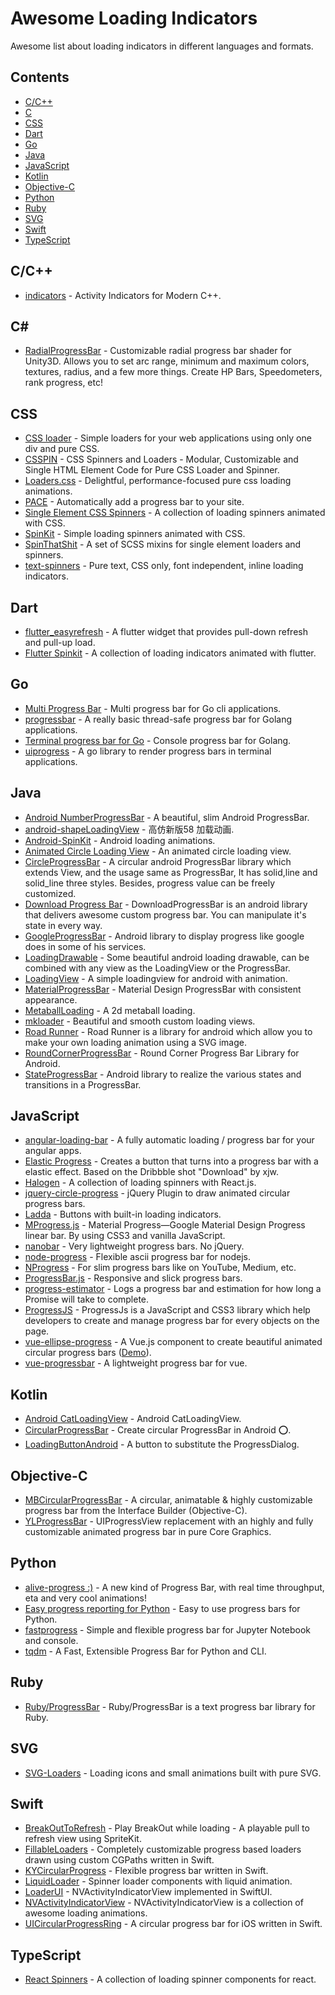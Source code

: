 # Awesome Loading Indicators

Awesome list about loading indicators in different languages and formats.

## Contents <!-- omit in toc -->

* [C/C++](#cc)
* [C](#c)
* [CSS](#css)
* [Dart](#dart)
* [Go](#go)
* [Java](#java)
* [JavaScript](#javascript)
* [Kotlin](#kotlin)
* [Objective-C](#objective-c)
* [Python](#python)
* [Ruby](#ruby)
* [SVG](#svg)
* [Swift](#swift)
* [TypeScript](#typescript)

## C/C++

* [indicators](https://github.com/p-ranav/indicators) - Activity Indicators for Modern C++.

## C#

* [RadialProgressBar](https://github.com/AdultLink/RadialProgressBar) - Customizable radial progress bar shader for Unity3D. Allows you to set arc range, minimum and maximum colors, textures, radius, and a few more things. Create HP Bars, Speedometers, rank progress, etc!

## CSS

* [CSS loader](https://github.com/raphaelfabeni/css-loader) - Simple loaders for your web applications using only one div and pure CSS.
* [CSSPIN](https://github.com/webkul/csspin) - CSS Spinners and Loaders - Modular, Customizable and Single HTML Element Code for Pure CSS Loader and Spinner.
* [Loaders.css](https://github.com/ConnorAtherton/loaders.css) - Delightful, performance-focused pure css loading animations.
* [PACE](https://github.com/CodeByZach/pace) - Automatically add a progress bar to your site.
* [Single Element CSS Spinners](https://github.com/lukehaas/css-loaders) - A collection of loading spinners animated with CSS.
* [SpinKit](https://github.com/tobiasahlin/SpinKit) - Simple loading spinners animated with CSS.
* [SpinThatShit](https://github.com/MatejKustec/SpinThatShit) - A set of SCSS mixins for single element loaders and spinners.
* [text-spinners](https://github.com/maxbeier/text-spinners) - Pure text, CSS only, font independent, inline loading indicators.

## Dart

* [flutter_easyrefresh](https://github.com/xuelongqy/flutter_easyrefresh) - A flutter widget that provides pull-down refresh and pull-up load.
* [Flutter Spinkit](https://github.com/jogboms/flutter_spinkit) - A collection of loading indicators animated with flutter.

## Go

* [Multi Progress Bar](https://github.com/vbauerster/mpb) - Multi progress bar for Go cli applications.
* [progressbar](https://github.com/schollz/progressbar) - A really basic thread-safe progress bar for Golang applications.
* [Terminal progress bar for Go](https://github.com/cheggaaa/pb) - Console progress bar for Golang.
* [uiprogress](https://github.com/gosuri/uiprogress) - A go library to render progress bars in terminal applications.

## Java

* [Android NumberProgressBar](https://github.com/daimajia/NumberProgressBar) - A beautiful, slim Android ProgressBar.
* [android-shapeLoadingView](https://github.com/zzz40500/android-shapeLoadingView) - 高仿新版58 加载动画.
* [Android-SpinKit](https://github.com/ybq/Android-SpinKit) - Android loading animations.
* [Animated Circle Loading View](https://github.com/jlmd/AnimatedCircleLoadingView) - An animated circle loading view.
* [CircleProgressBar](https://github.com/dinuscxj/CircleProgressBar) - A circular android ProgressBar library which extends View, and the usage same as ProgressBar, It has solid,line and solid_line three styles. Besides, progress value can be freely customized.
* [Download Progress Bar](https://github.com/panwrona/DownloadProgressBar) - DownloadProgressBar is an android library that delivers awesome custom progress bar. You can manipulate it's state in every way.
* [GoogleProgressBar](https://github.com/jpardogo/GoogleProgressBar) - Android library to display progress like google does in some of his services.
* [LoadingDrawable](https://github.com/dinuscxj/LoadingDrawable) - Some beautiful android loading drawable, can be combined with any view as the LoadingView or the ProgressBar.
* [LoadingView](https://github.com/ldoublem/LoadingView) - A simple loadingview for android with animation.
* [MaterialProgressBar](https://github.com/zhanghai/MaterialProgressBar) - Material Design ProgressBar with consistent appearance.
* [MetaballLoading](https://github.com/dodola/MetaballLoading) - A 2d metaball loading.
* [mkloader](https://github.com/nntuyen/mkloader) - Beautiful and smooth custom loading views.
* [Road Runner](https://github.com/glomadrian/RoadRunner) - Road Runner is a library for android which allow you to make your own loading animation using a SVG image.
* [RoundCornerProgressBar](https://github.com/akexorcist/RoundCornerProgressBar) - Round Corner Progress Bar Library for Android.
* [StateProgressBar](https://github.com/kofigyan/StateProgressBar) - Android library to realize the various states and transitions in a ProgressBar.

## JavaScript

* [angular-loading-bar](https://github.com/chieffancypants/angular-loading-bar) - A fully automatic loading / progress bar for your angular apps.
* [Elastic Progress](https://github.com/codrops/ElasticProgress) - Creates a button that turns into a progress bar with a elastic effect. Based on the Dribbble shot "Download" by xjw.
* [Halogen](https://github.com/yuanyan/halogen) - A collection of loading spinners with React.js.
* [jquery-circle-progress](https://github.com/kottenator/jquery-circle-progress) - jQuery Plugin to draw animated circular progress bars.
* [Ladda](https://github.com/hakimel/Ladda) - Buttons with built-in loading indicators.
* [MProgress.js](https://github.com/lightningtgc/MProgress.js) - Material Progress—Google Material Design Progress linear bar. By using CSS3 and vanilla JavaScript.
* [nanobar](https://github.com/jacoborus/nanobar) - Very lightweight progress bars. No jQuery.
* [node-progress](https://github.com/visionmedia/node-progress) - Flexible ascii progress bar for nodejs.
* [NProgress](https://github.com/rstacruz/nprogress) - For slim progress bars like on YouTube, Medium, etc.
* [ProgressBar.js](https://github.com/kimmobrunfeldt/progressbar.js) - Responsive and slick progress bars.
* [progress-estimator](https://github.com/bvaughn/progress-estimator) - Logs a progress bar and estimation for how long a Promise will take to complete.
* [ProgressJS](https://github.com/usablica/progress.js) - ProgressJs is a JavaScript and CSS3 library which help developers to create and manage progress bar for every objects on the page.
* [vue-ellipse-progress](https://github.com/setaman/vue-ellipse-progress) - A Vue.js component to create beautiful animated circular progress bars ([Demo](https://vue-ellipse-progress-demo.netlify.com/)).
* [vue-progressbar](https://github.com/hilongjw/vue-progressbar) - A lightweight progress bar for vue.

## Kotlin

* [Android CatLoadingView](https://github.com/Rogero0o/CatLoadingView) - Android CatLoadingView.
* [CircularProgressBar](https://github.com/lopspower/CircularProgressBar) - Create circular ProgressBar in Android ⭕.
* [LoadingButtonAndroid](https://github.com/leandroBorgesFerreira/LoadingButtonAndroid) - A button to substitute the ProgressDialog.

## Objective-C

* [MBCircularProgressBar](https://github.com/MatiBot/MBCircularProgressBar) - A circular, animatable & highly customizable progress bar from the Interface Builder (Objective-C).
* [YLProgressBar](https://github.com/yannickl/YLProgressBar) - UIProgressView replacement with an highly and fully customizable animated progress bar in pure Core Graphics.

## Python

* [alive-progress :)](https://github.com/rsalmei/alive-progress) - A new kind of Progress Bar, with real time throughput, eta and very cool animations!
* [Easy progress reporting for Python](https://github.com/verigak/progress) - Easy to use progress bars for Python.
* [fastprogress](https://github.com/fastai/fastprogress) - Simple and flexible progress bar for Jupyter Notebook and console.
* [tqdm](https://github.com/tqdm/tqdm) - A Fast, Extensible Progress Bar for Python and CLI.

## Ruby

* [Ruby/ProgressBar](https://github.com/jfelchner/ruby-progressbar) - Ruby/ProgressBar is a text progress bar library for Ruby.

## SVG

* [SVG-Loaders](https://github.com/SamHerbert/SVG-Loaders) - Loading icons and small animations built with pure SVG.

## Swift

* [BreakOutToRefresh](https://github.com/dasdom/BreakOutToRefresh) - Play BreakOut while loading - A playable pull to refresh view using SpriteKit.
* [FillableLoaders](https://github.com/polqf/FillableLoaders) - Completely customizable progress based loaders drawn using custom CGPaths written in Swift.
* [KYCircularProgress](https://github.com/kentya6/KYCircularProgress) - Flexible progress bar written in Swift.
* [LiquidLoader](https://github.com/yoavlt/LiquidLoader) - Spinner loader components with liquid animation.
* [LoaderUI](https://github.com/ninjaprox/LoaderUI) - NVActivityIndicatorView implemented in SwiftUI.
* [NVActivityIndicatorView](https://github.com/ninjaprox/NVActivityIndicatorView) - NVActivityIndicatorView is a collection of awesome loading animations.
* [UICircularProgressRing](https://github.com/luispadron/UICircularProgressRing) - A circular progress bar for iOS written in Swift.

## TypeScript

* [React Spinners](https://github.com/davidhu2000/react-spinners) - A collection of loading spinner components for react.
